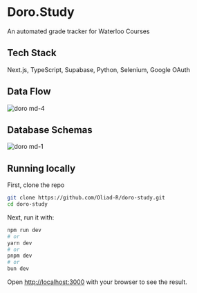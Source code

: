 # Doro.Study
An automated grade tracker for Waterloo Courses

## Tech Stack
Next.js, TypeScript, Supabase, Python, Selenium, Google OAuth

## Data Flow
![doro md-4](https://github.com/user-attachments/assets/9ec3d043-76c1-4612-bedc-212b27f9adf7)

## Database Schemas
![doro md-1](https://github.com/user-attachments/assets/75ab9728-297d-4386-b2d3-d83ec8a85ef0)

## Running locally
First, clone the repo
```bash
git clone https://github.com/Oliad-R/doro-study.git
cd doro-study
```
Next, run it with:
```bash
npm run dev
# or
yarn dev
# or
pnpm dev
# or
bun dev
```

Open [http://localhost:3000](http://localhost:3000) with your browser to see the result.
